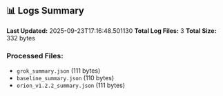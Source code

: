 
## 📊 Logs Summary

**Last Updated:** 2025-09-23T17:16:48.501130
**Total Log Files:** 3
**Total Size:** 332 bytes

### Processed Files:
- `grok_summary.json` (111 bytes)
- `baseline_summary.json` (110 bytes)
- `orion_v1.2.2_summary.json` (111 bytes)
